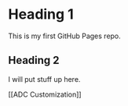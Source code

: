 # Heading 1
This is my first GitHub Pages repo.

## Heading 2
I will put stuff up here.

[[ADC Customization]]